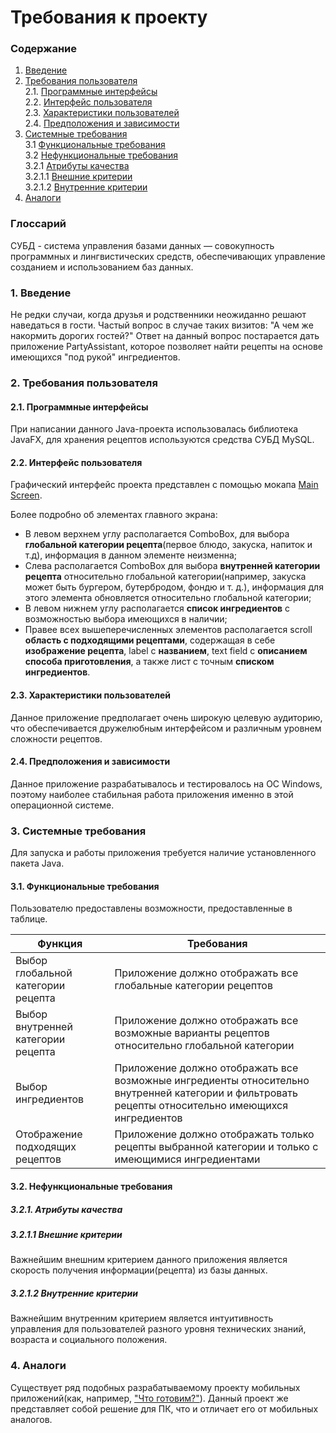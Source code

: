# Требования к проекту
### Содержание
1. [Введение](#1)
2. [Требования пользователя](#2) <br>
  2.1. [Программные интерфейсы](#2.1) <br>
  2.2. [Интерфейс пользователя](#2.2) <br>
  2.3. [Характеристики пользователей](#2.3) <br>
  2.4. [Предположения и зависимости](#2.4) <br>
3. [Системные требования](#3.) <br>
  3.1 [Функциональные требования](#3.1) <br>
  3.2 [Нефункциональные требования](#3.2) <br>
     3.2.1 [Атрибуты качества](#3.2.1) <br>
     3.2.1.1 [Внешние критерии](#3.2.1.1) <br>
     3.2.1.2 [Внутренние критерии](#3.2.1.2) <br>
4. [Аналоги](#4) <br>

### Глоссарий
СУБД - система управления базами данных — совокупность программных и лингвистических средств, обеспечивающих управление созданием и использованием баз данных.

### 1. Введение <a name="1"></a>
Не редки случаи, когда друзья и родственники неожиданно решают наведаться в гости. Частый вопрос в случае таких визитов: "А чем же накормить дорогих гостей?"
Ответ на данный вопрос постарается дать приложение PartyAssistant, которое позволяет найти рецепты на основе имеющихся "под рукой" ингредиентов.

### 2. Требования пользователя <a name="2"></a>
#### 2.1. Программные интерфейсы <a name="2.1"></a>
При написании данного Java-проекта использовалась библиотека JavaFX, для хранения рецептов используются средства СУБД MySQL.
#### 2.2. Интерфейс пользователя <a name="2.2"></a>
Графический интерфейс проекта представлен с помощью мокапа [Main Screen](https://github.com/Dastyronthuyest/-PartyAssistant/blob/master/Documentation/Mockup/Main%20Screen.png).

Более подробно об элементах главного экрана:

* В левом верхнем углу располагается ComboBox, для выбора <b>глобальной категории рецепта</b>(первое блюдо, закуска, напиток и т.д), информация в данном элементе неизменна;
* Слева располагается ComboBox для выбора <b>внутренней категории рецепта</b> относительно глобальной категории(например, закуска может быть бургером, бутербродом, фондю и т. д.), информация для этого элемента обновляется относительно глобальной категории;
* В левом нижнем углу располагается <b>список ингредиентов</b> с возможностью выбора имеющихся в наличии;
* Правее всех вышеперечисленных элементов располагается scroll <b>область с подходящими рецептами</b>, содержащая в себе <b>изображение рецепта</b>, label с <b>названием</b>, text field с <b>описанием способа приготовления</b>, а также лист с точным <b>списком ингредиентов</b>.

#### 2.3. Характеристики пользователей <a name="2.3"></a>
Данное приложение предполагает очень широкую целевую аудиторию, что обеспечивается дружелюбным интерфейсом и различным уровнем сложности рецептов.
#### 2.4. Предположения и зависимости <a name="2.4"></a>
Данное приложение разрабатывалось и тестировалось на ОС Windows, поэтому наиболее стабильная работа приложения именно в этой операционной системе.
### 3. Системные требования <a name="3"></a>
Для запуска и работы приложения требуется наличие установленного пакета Java.
#### 3.1. Функциональные требования <a name="3.1"></a>
Пользователю предоставлены возможности, предоставленные в таблице.

Функция | Требования
--- | ---
Выбор глобальной категории рецепта | Приложение должно отображать все глобальные категории рецептов
Выбор внутренней категории рецепта | Приложение должно отображать все возможные варианты рецептов относительно глобальной категории
Выбор ингредиентов | Приложение должно отображать все возможные ингредиенты относительно внутренней категории и фильтровать рецепты относительно имеющихся ингредиентов
Отображение подходящих рецептов | Приложение должно отображать только рецепты выбранной категории и только с имеющимися ингредиентами

#### 3.2. Нефункциональные требования <a name="3.2"></a>
  ##### 3.2.1. Атрибуты качества <a name="3.2.1"></a>
  ##### 3.2.1.1 Внешние критерии <a name="3.2.1.1"></a>
Важнейшим внешним критерием данного приложения является скорость получения информации(рецепта) из базы данных.
  ##### 3.2.1.2 Внутренние критерии <a name="3.2.1.2"></a>
Важнейшим внутренним критерием является интуитивность управления для пользователей разного уровня технических знаний, возраста и социального положения.
### 4. Аналоги <a name="4"></a>
Существует ряд подобных разрабатываемому проекту мобильных приложений(как, например, ["Что готовим?"](https://play.google.com/store/apps/details?id=ru.gamespace.myfridge&hl=ru/)). Данный проект же представляет собой решение для ПК, что и отличает его от мобильных аналогов.
